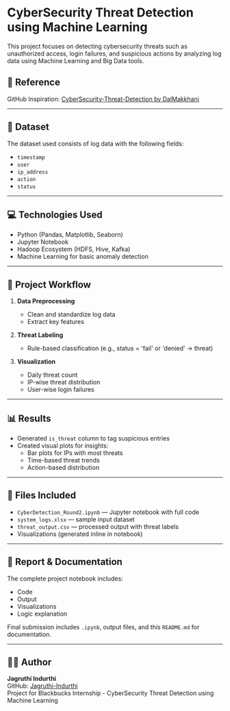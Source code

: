 # CyberSecurity Threat Detection using Machine Learning

This project focuses on detecting cybersecurity threats such as unauthorized access, login failures, and suspicious actions by analyzing log data using Machine Learning and Big Data tools.

## 🔗 Reference
GitHub Inspiration: [CyberSecurity-Threat-Detection by DalMakkhani](https://github.com/DalMakkhani/CyberSecurity-Threat-Detection/tree/main)

---

## 📁 Dataset
The dataset used consists of log data with the following fields:
- `timestamp`
- `user`
- `ip_address`
- `action`
- `status`

---

## 💻 Technologies Used
- Python (Pandas, Matplotlib, Seaborn)
- Jupyter Notebook
- Hadoop Ecosystem (HDFS, Hive, Kafka)
- Machine Learning for basic anomaly detection

---

## 🚀 Project Workflow

1. **Data Preprocessing**  
   - Clean and standardize log data
   - Extract key features

2. **Threat Labeling**  
   - Rule-based classification (e.g., status = 'fail' or 'denied' → threat)

3. **Visualization**  
   - Daily threat count
   - IP-wise threat distribution
   - User-wise login failures

---

## 📊 Results
- Generated `is_threat` column to tag suspicious entries
- Created visual plots for insights:
  - Bar plots for IPs with most threats
  - Time-based threat trends
  - Action-based distribution

---

## 📂 Files Included
- `CyberDetection_Round2.ipynb` — Jupyter notebook with full code
- `system_logs.xlsx` — sample input dataset
- `threat_output.csv` — processed output with threat labels
- Visualizations (generated inline in notebook)

---

## 📝 Report & Documentation
The complete project notebook includes:
- Code
- Output
- Visualizations
- Logic explanation

Final submission includes `.ipynb`, output files, and this `README.md` for documentation.

---

## 👩‍💻 Author
**Jagruthi Indurthi**  
GitHub: [Jagruthi-Indurthi](https://github.com/Jagruthi-Indurthi)  
Project for Blackbucks Internship - CyberSecurity Threat Detection using Machine Learning


